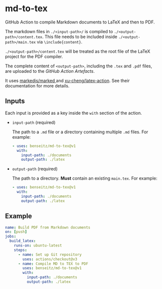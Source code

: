 # md-to-tex

GitHub Action to compile Markdown documents to LaTeX and then to PDF.

The markdown files in `./<input-path>/` is compiled to `./<output-path>/content.tex`. This file needs to be included inside `./<output-path>/main.tex` via `\include{content}`.

`./<output-path>/content.tex` will be treated as the root file of the LaTeX project for the PDF compiler.

The complete content of `<output-path>`, including the `.tex` and `.pdf` files, are uploaded to the _GitHub Action Artefacts_.

It uses [markedjs/marked
](https://github.com/markedjs/marked) and [xu-cheng/latex-action](https://github.com/xu-cheng/latex-action). See their documentation for more details.

## Inputs

Each input is provided as a key inside the `with` section of the action.

- `input-path` (required)

  The path to a `.md` file or a directory containing multiple `.md` files. For example:

  ```yaml
  - uses: benseitz/md-to-tex@v1
    with:
      input-path: ./documents
      output-path: ./latex
  ```

- `output-path` (required)

  The path to a directory. **Must** contain an existing `main.tex`. For example:

  ```yaml
  - uses: benseitz/md-to-tex@v1
    with:
      input-path: ./documents
      output-path: ./latex
  ```

## Example

```yaml
name: Build PDF from Markdown documents
on: [push]
jobs:
  build_latex:
    runs-on: ubuntu-latest
    steps:
      - name: Set up Git repository
        uses: actions/checkout@v3
      - name: Compile MD to TEX to PDF
        uses: benseitz/md-to-tex@v1
        with:
          input-path: ./documents
          output-path: ./latex
```
